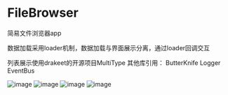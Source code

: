 # FileBrowser
简易文件浏览器app

数据加载采用loader机制，数据加载与界面展示分离，通过loader回调交互

列表展示使用drakeet的开源项目MultiType
其他库引用：
ButterKnife
Logger
EventBus

![image](https://github.com/WeiMei-Tian/FileBrowser/blob/master/img/mian.jpg)
![image](https://github.com/WeiMei-Tian/FileBrowser/blob/master/img/end.jpg)
![image](https://github.com/WeiMei-Tian/FileBrowser/blob/master/img/inner.jpg)
![image](https://github.com/WeiMei-Tian/FileBrowser/blob/master/img/toast.jpg)
